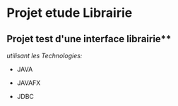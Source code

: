 # Projet etude Librairie 

## Projet test d'une interface librairie**

*utilisant les Technologies:*

- JAVA

- JAVAFX

- JDBC
